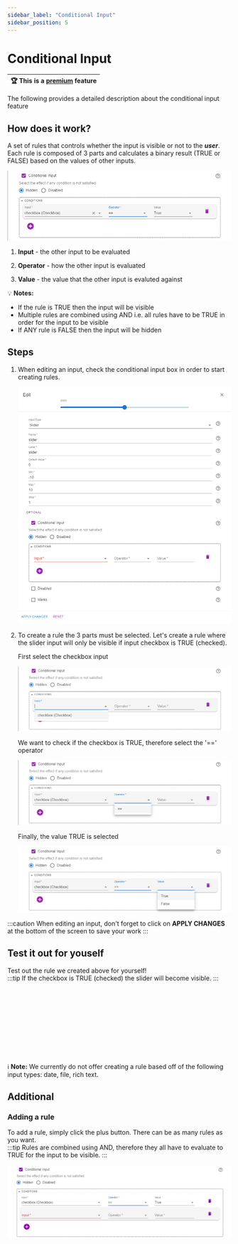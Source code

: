 ```yaml
---
sidebar_label: "Conditional Input"
sidebar_position: 5
---
```


# Conditional Input

| :trophy: This is a [premium](https://mecsimcalc.com/premium) feature |
| -------------------------------------------------------------------- |

The following provides a detailed description about the conditional input feature

## How does it work?

A set of rules that controls whether the input is visible or not to the _**user**_. Each rule is composed of 3 parts and calculates a binary result (TRUE or FALSE) based on the values of other inputs.

<div style={{textAlign: 'center'}}>

![img alt](/docs/inputs/conditional_input_final.png)

</div>

1. **Input** - the other input to be evaluated

2. **Operator** - how the other input is evaluated

3. **Value** - the value that the other input is evaluted against

:bulb: **Notes:**

- If the rule is TRUE then the input will be visible
- Multiple rules are combined using AND i.e. all rules have to be TRUE in order for the input to be visible
- If ANY rule is FALSE then the input will be hidden

## Steps

1. When editing an input, check the conditional input box in order to start creating rules.

   <div style={{textAlign: 'center'}}>

   ![img alt](/docs/inputs/conditional_input_checked.png)

   </div>

2. To create a rule the 3 parts must be selected. Let's create a rule where the slider input will only be visible if input checkbox is TRUE (checked).

   First select the checkbox input

   <div style={{textAlign: 'center'}}>

   ![img alt](/docs/inputs/conditional_input_selection.png)

   </div>

   We want to check if the checkbox is TRUE, therefore select the '==' operator

   <div style={{textAlign: 'center'}}>

   ![img alt](/docs/inputs/conditional_operator_selection.png)

   </div>

   Finally, the value TRUE is selected

   <div style={{textAlign: 'center'}}>

   ![img alt](/docs/inputs/conditional_value_selection.png)

   </div>

:::caution
When editing an input, don't forget to click on **APPLY CHANGES** at the bottom of the screen to save your work
:::

## Test it out for youself

Test out the rule we created above for yourself!  
:::tip
If the checkbox is TRUE (checked) the slider will become visible.
:::

<div style={{width: "100%", height: "600px", overflow: "hidden"}}><iframe src="" width="100%" height="100%" title="MecSimCalc" style={{position:"relative", left:"-45px", top:"-48px"}} frameBorder="0"></iframe></div>

:information_source: **Note:**
We currently do not offer creating a rule based off of the following input types: date, file, rich text.

## Additional

### Adding a rule

To add a rule, simply click the plus button. There can be as many rules as you want.  
:::tip
Rules are combined using AND, therefore they all have to evaluate to TRUE for the input to be visible.
:::

   <div style={{textAlign: 'center'}}>

![img alt](/docs/inputs/conditional_add_rule.png)

   </div>
